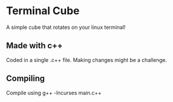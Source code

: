 # Terminal Cube
A simple cube that rotates on your linux terminal!

## Made with c++
Coded in a single .c++ file. Making changes might be a challenge.

## Compiling

Compile using g++ -lncurses main.c++
